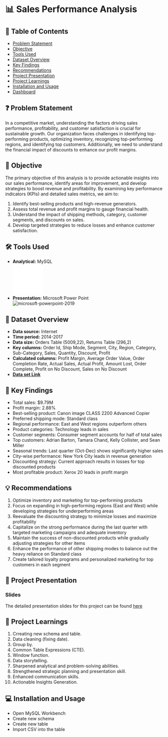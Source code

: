 # 📊 Sales Performance Analysis

## 📕 Table of Contents
- [Problem Statement](#-problem-statement)
- [Objective](#-objective)
- [Tools Used](#%EF%B8%8F-tools-used)
- [Dataset Overview](#-dataset-overview)
- [Key Findings](#-key-findings)
- [Recommendations](#-recommendations)
- [Project Presentation](#-project-presentation)
- [Project Learnings](#-project-learnings)
- [Installation and Usage](#-installation-and-usage)
- [Dashboard](#-dashboard)

## ❓ Problem Statement
In a competitive market, understanding the factors driving sales performance, profitability, and customer satisfaction is crucial for sustainable growth. Our organization faces challenges in identifying top-performing products, optimizing inventory, recognizing top-performing regions, and identifying top customers. Additionally, we need to understand the financial impact of discounts to enhance our profit margins.

## 🎯 Objective
The primary objective of this analysis is to provide actionable insights into our sales performance, identify areas for improvement, and develop strategies to boost revenue and profitability. By examining key performance indicators (KPIs) and detailed sales metrics, we aim to:

1. Identify best-selling products and high-revenue generators.
2. Assess total revenue and profit margins to gauge financial health.
3. Understand the impact of shipping methods, category, customer segments, and discounts on sales.
4. Develop targeted strategies to reduce losses and enhance customer satisfaction.

## 🛠️ Tools Used
- **Analytical:**  MySQL\
  <img width="96" height="96" src="https://github.com/amanat-mahmud/Sales_Performance_Analysis_SQL/blob/main/icons8-mysql-96.png" alt="mysql-logo"/>
- **Presentation:** Microsoft Power Point\
  <img width="96" height="96" src="https://img.icons8.com/fluency/96/microsoft-powerpoint-2019.png" alt="microsoft-powerpoint-2019"/>

## 📅 Dataset Overview
- **Data source:** Internet
- **Time period:** 2014-2017
- **Data size:** Orders Table (5009,22), Returns Table (296,2)
- **Key columns:** Order Id, Ship Mode, Segment, City, Region, Category, Sub-Category, Sales, Quantity, Discount, Profit
- **Calculated columns:** Profit Margin, Average Order Value, Order Completion Rate, Actual Sales, Actual Profit, Amount Lost, Order Complete, Profit on No Discount, Sales on No Discount
- [**Data set Link**](https://github.com/amanat-mahmud/Sales_Performance_Analysis_SQL/blob/main/Superstore.csv)

## 🔎 Key Findings
- Total sales: $9.79M
- Profit margin: 2.88%
- Best-selling product: Canon image CLASS 2200 Advanced Copier
- Preferred shipping mode: Standard class
- Regional performance: East and West regions outperform others
- Product categories: Technology leads in sales
- Customer segments: Consumer segment accounts for half of total sales
- Top customers: Adrian Barton, Tamara Chand, Kelly Collister, and Sean Miller
- Seasonal trends: Last quarter (Oct-Dec) shows significantly higher sales
- City-wise performance: New York City leads in revenue generation
- Discounting strategy: Current approach results in losses for top discounted products
- Most profitable product: Xerox 20 leads in profit margin

## 💡 Recommendations
1. Optimize inventory and marketing for top-performing products
2. Focus on expanding in high-performing regions (East and West) while developing strategies for underperforming areas
3. Reevaluate the discounting strategy to minimize losses and maximize profitability
4. Capitalize on the strong performance during the last quarter with targeted marketing campaigns and adequate inventory
5. Maintain the success of non-discounted products while gradually adjusting strategies for other items
6. Enhance the performance of other shipping modes to balance out the heavy reliance on Standard class
7. Create tailored loyalty programs and personalized marketing for top customers in each segment

## 📌 Project Presentation

### Slides
The detailed presentation slides for this project can be found [here](https://github.com/amanat-mahmud/Sales_Performance_Analysis_SQL/blob/main/sales%20performance%20analysis.pdf)

## 🧠 Project Learnings
1. Crreating new schema and table.
2. Data cleaning (fixing date).
3. Group by.
4. Common Table Expressions (CTE).
5. Window function.
8. Data storytelling.
9. Sharpened analytical and problem-solving abilities.
10. Strengthened strategic planning and  presentation skill.
11. Enhanced communication skills.
12. Actionable Insights Generation.

## 💻 Installation and Usage
- Open MySQL Workbench
- Create new schema
- Create new table
- Import CSV into the table
